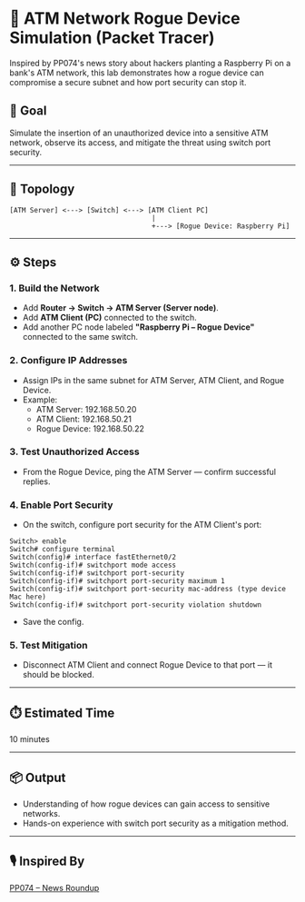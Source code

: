 # 🏦 ATM Network Rogue Device Simulation (Packet Tracer)

Inspired by PP074's news story about hackers planting a Raspberry Pi on a bank's ATM network, this lab demonstrates how a rogue device can compromise a secure subnet and how port security can stop it.

## 🎯 Goal
Simulate the insertion of an unauthorized device into a sensitive ATM network, observe its access, and mitigate the threat using switch port security.

---

## 🧱 Topology
```
[ATM Server] <---> [Switch] <---> [ATM Client PC]
                                   |
                                   +---> [Rogue Device: Raspberry Pi]
```

---

## ⚙️ Steps

### 1. Build the Network
- Add **Router → Switch → ATM Server (Server node)**.
- Add **ATM Client (PC)** connected to the switch.
- Add another PC node labeled **"Raspberry Pi – Rogue Device"** connected to the same switch.

### 2. Configure IP Addresses
- Assign IPs in the same subnet for ATM Server, ATM Client, and Rogue Device.
- Example:
  - ATM Server: 192.168.50.20
  - ATM Client: 192.168.50.21
  - Rogue Device: 192.168.50.22

### 3. Test Unauthorized Access
- From the Rogue Device, ping the ATM Server — confirm successful replies.

### 4. Enable Port Security
- On the switch, configure port security for the ATM Client's port:
```
Switch> enable
Switch# configure terminal
Switch(config)# interface fastEthernet0/2
Switch(config-if)# switchport mode access
Switch(config-if)# switchport port-security
Switch(config-if)# switchport port-security maximum 1
Switch(config-if)# switchport port-security mac-address (type device Mac here)
Switch(config-if)# switchport port-security violation shutdown
```
- Save the config.

### 5. Test Mitigation
- Disconnect ATM Client and connect Rogue Device to that port — it should be blocked.

---

## ⏱️ Estimated Time
10 minutes

---

## 📦 Output
- Understanding of how rogue devices can gain access to sensitive networks.
- Hands-on experience with switch port security as a mitigation method.

---

## 🎙️ Inspired By
[PP074 – News Roundup](https://packetpushers.net/podcast/pp074-news-roundup-microsoft-dumps-digital-escorts-palo-alto-bundles-billions-aboard-cyberark)
